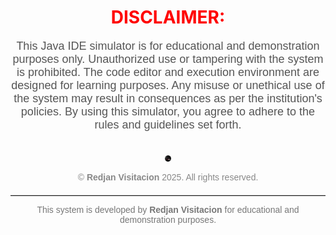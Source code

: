 <h1 align="center">
  <span style="color: red; font-weight: bold;">DISCLAIMER:</span>
</h1>

<p align="center" style="font-size: 18px; font-family: Arial, sans-serif; color: #555;">
  This Java IDE simulator is for educational and demonstration purposes only. Unauthorized use or tampering with the system is prohibited. 
  The code editor and execution environment are designed for learning purposes. Any misuse or unethical use of the system may result in consequences as per the institution's policies. 
  By using this simulator, you agree to adhere to the rules and guidelines set forth.
</p>

<!-- Logo Image -->
<div align="center">
  <img class="headP hlogo" src="img/RPSV.png" alt="use data to see photos" style="max-width: 10px; margin-top: 20px;">
</div>

<!-- Footer -->
<p align="center" style="font-size: 14px; color: #888; font-family: Arial, sans-serif;">
  &copy; <strong>Redjan Visitacion</strong> 2025. All rights reserved.
</p>

<hr style="border: 0; border-top: 1px solid #ccc; margin-top: 20px;">

<p align="center" style="font-size: 14px; color: #777; font-family: Arial, sans-serif;">
  This system is developed by <strong>Redjan Visitacion</strong> for educational and demonstration purposes.
</p>
